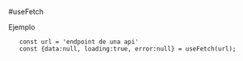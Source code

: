 #useFetch

Ejemplo 
 ```
    const url = 'endpoint de una api'
    const {data:null, loading:true, error:null} = useFetch(url);
 ```